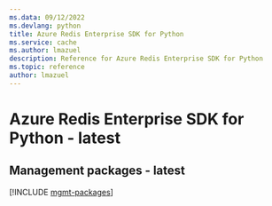 ```yaml
---
ms.data: 09/12/2022
ms.devlang: python
title: Azure Redis Enterprise SDK for Python
ms.service: cache
ms.author: lmazuel
description: Reference for Azure Redis Enterprise SDK for Python
ms.topic: reference
author: lmazuel
---
```

# Azure Redis Enterprise SDK for Python - latest

## Management packages - latest
[!INCLUDE [mgmt-packages](redis-enterprise-mgmt-index.md)]